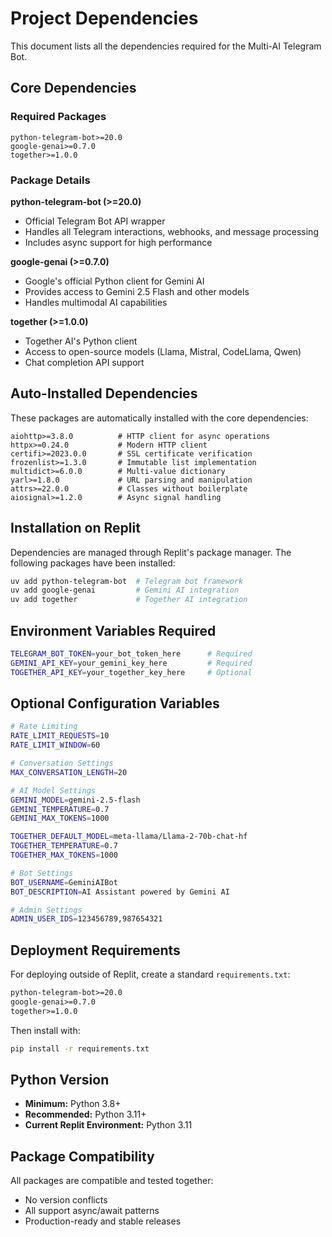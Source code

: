 # Project Dependencies

This document lists all the dependencies required for the Multi-AI Telegram Bot.

## Core Dependencies

### Required Packages
```
python-telegram-bot>=20.0
google-genai>=0.7.0
together>=1.0.0
```

### Package Details

**python-telegram-bot (>=20.0)**
- Official Telegram Bot API wrapper
- Handles all Telegram interactions, webhooks, and message processing
- Includes async support for high performance

**google-genai (>=0.7.0)**
- Google's official Python client for Gemini AI
- Provides access to Gemini 2.5 Flash and other models
- Handles multimodal AI capabilities

**together (>=1.0.0)**
- Together AI's Python client
- Access to open-source models (Llama, Mistral, CodeLlama, Qwen)
- Chat completion API support

## Auto-Installed Dependencies

These packages are automatically installed with the core dependencies:

```
aiohttp>=3.8.0          # HTTP client for async operations
httpx>=0.24.0           # Modern HTTP client
certifi>=2023.0.0       # SSL certificate verification
frozenlist>=1.3.0       # Immutable list implementation
multidict>=6.0.0        # Multi-value dictionary
yarl>=1.8.0             # URL parsing and manipulation
attrs>=22.0.0           # Classes without boilerplate
aiosignal>=1.2.0        # Async signal handling
```

## Installation on Replit

Dependencies are managed through Replit's package manager. The following packages have been installed:

```bash
uv add python-telegram-bot  # Telegram bot framework
uv add google-genai         # Gemini AI integration  
uv add together             # Together AI integration
```

## Environment Variables Required

```bash
TELEGRAM_BOT_TOKEN=your_bot_token_here      # Required
GEMINI_API_KEY=your_gemini_key_here         # Required
TOGETHER_API_KEY=your_together_key_here     # Optional
```

## Optional Configuration Variables

```bash
# Rate Limiting
RATE_LIMIT_REQUESTS=10
RATE_LIMIT_WINDOW=60

# Conversation Settings
MAX_CONVERSATION_LENGTH=20

# AI Model Settings
GEMINI_MODEL=gemini-2.5-flash
GEMINI_TEMPERATURE=0.7
GEMINI_MAX_TOKENS=1000

TOGETHER_DEFAULT_MODEL=meta-llama/Llama-2-70b-chat-hf
TOGETHER_TEMPERATURE=0.7
TOGETHER_MAX_TOKENS=1000

# Bot Settings
BOT_USERNAME=GeminiAIBot
BOT_DESCRIPTION=AI Assistant powered by Gemini AI

# Admin Settings
ADMIN_USER_IDS=123456789,987654321
```

## Deployment Requirements

For deploying outside of Replit, create a standard `requirements.txt`:

```txt
python-telegram-bot>=20.0
google-genai>=0.7.0
together>=1.0.0
```

Then install with:
```bash
pip install -r requirements.txt
```

## Python Version

- **Minimum:** Python 3.8+
- **Recommended:** Python 3.11+
- **Current Replit Environment:** Python 3.11

## Package Compatibility

All packages are compatible and tested together:
- No version conflicts
- All support async/await patterns
- Production-ready and stable releases